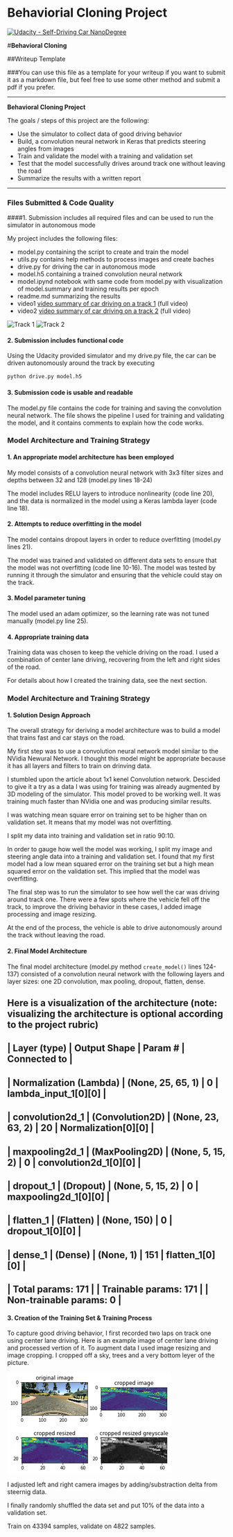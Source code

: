 # Behaviorial Cloning Project

[![Udacity - Self-Driving Car NanoDegree](https://s3.amazonaws.com/udacity-sdc/github/shield-carnd.svg)](http://www.udacity.com/drive)

#**Behavioral Cloning** 

##Writeup Template

###You can use this file as a template for your writeup if you want to submit it as a markdown file, but feel free to use some other method and submit a pdf if you prefer.

---

**Behavioral Cloning Project**

The goals / steps of this project are the following:
* Use the simulator to collect data of good driving behavior
* Build, a convolution neural network in Keras that predicts steering angles from images
* Train and validate the model with a training and validation set
* Test that the model successfully drives around track one without leaving the road
* Summarize the results with a written report


[//]: # (Image References)

[image3]: ./examples/image_processing.png "Processing Images Before Training"
[image6]: ./examples/run-track1.gif "Track 1"
[image7]: ./examples/run-track2.gif "Track 2"
[video1]: http://youtu.be/vt5fpE0bzSY "Track 1"
[video2]: https://youtu.be/Vt1JVnPHcjA "Track 2" 

---
### Files Submitted & Code Quality

####1. Submission includes all required files and can be used to run the simulator in autonomous mode

My project includes the following files:
* model.py containing the script to create and train the model
* utils.py contains help methods to process images and create baches
* drive.py for driving the car in autonomous mode
* model.h5 containing a trained convolution neural network 
* model.ipynd notebook with same code from model.py with visualization of model.summary and training results per epoch
* readme.md summarizing the results
* video1 [video summary of car driving on a track 1](http://youtu.be/vt5fpE0bzSY) (full video)
* video2 [video summary of car driving on a track 2](https://youtu.be/Vt1JVnPHcjA) (full video)

![Track 1][image6] ![Track 2][image7]

#### 2. Submission includes functional code
Using the Udacity provided simulator and my drive.py file, the car can be driven autonomously around the track by executing 
```sh
python drive.py model.h5
```

#### 3. Submission code is usable and readable

The model.py file contains the code for training and saving the convolution neural network. The file shows the pipeline I used for training and validating the model, and it contains comments to explain how the code works.

### Model Architecture and Training Strategy

#### 1. An appropriate model architecture has been employed

My model consists of a convolution neural network with 3x3 filter sizes and depths between 32 and 128 (model.py lines 18-24) 

The model includes RELU layers to introduce nonlinearity (code line 20), and the data is normalized in the model using a Keras lambda layer (code line 18). 

#### 2. Attempts to reduce overfitting in the model

The model contains dropout layers in order to reduce overfitting (model.py lines 21). 

The model was trained and validated on different data sets to ensure that the model was not overfitting (code line 10-16). The model was tested by running it through the simulator and ensuring that the vehicle could stay on the track.

#### 3. Model parameter tuning

The model used an adam optimizer, so the learning rate was not tuned manually (model.py line 25).

#### 4. Appropriate training data

Training data was chosen to keep the vehicle driving on the road. I used a combination of center lane driving, recovering from the left and right sides of the road.

For details about how I created the training data, see the next section. 

### Model Architecture and Training Strategy

#### 1. Solution Design Approach

The overall strategy for deriving a model architecture was to build a model that trains fast and car stays on the road.

My first step was to use a convolution neural network model similar to the NVidia Newural Network. I thought this model might be appropriate because it has all layers and filters to train on drinving data.

I stumbled upon the article about 1x1 kenel Convolution network. Descided to give it a try as a data I was using for training was already augmented by 3D modeling of the simulator. This model proved to be working well. It was training much faster than NVidia one and was producing similar results.

I was watching mean square error on training set to be higher than on validation set. It means that my model was not overfitting.

I split my data into training and validation set in ratio 90:10.

In order to gauge how well the model was working, I split my image and steering angle data into a training and validation set. I found that my first model had a low mean squared error on the training set but a high mean squared error on the validation set. This implied that the model was overfitting. 

The final step was to run the simulator to see how well the car was driving around track one. There were a few spots where the vehicle fell off the track, to improve the driving behavior in these cases, I added image processing and image resizing.

At the end of the process, the vehicle is able to drive autonomously around the track without leaving the road.

#### 2. Final Model Architecture

The final model architecture (model.py method `create_model()` lines 124-137) consisted of a convolution neural network with the following layers and layer sizes: one 2D convolution, max pooling, dropout, flatten, dense.

Here is a visualization of the architecture (note: visualizing the architecture is optional according to the project rubric)
---
| Layer (type) | Output Shape | Param # | Connected to |                     
---
| Normalization (Lambda) | (None, 25, 65, 1) | 0 | lambda_input_1[0][0] |             
---
| convolution2d_1 | (Convolution2D) | (None, 23, 63, 2) | 20 | Normalization[0][0] |              
---
| maxpooling2d_1 | (MaxPooling2D) | (None, 5, 15, 2) | 0 | convolution2d_1[0][0] |            
---
| dropout_1 | (Dropout) | (None, 5, 15, 2) | 0 | maxpooling2d_1[0][0] |             
---
| flatten_1 | (Flatten) | (None, 150) | 0 | dropout_1[0][0] |                  
---
| dense_1 | (Dense) | (None, 1) | 151 | flatten_1[0][0] |               
---
| Total params: 171 |
| Trainable params: 171 |
| Non-trainable params: 0 |
---

#### 3. Creation of the Training Set & Training Process

To capture good driving behavior, I first recorded two laps on track one using center lane driving. Here is an example image of center lane driving and processed vertion of it. To augment data I used image resizing and image cropping. I cropped off a sky, trees and a very bottom leyer of the picture. 

![alt text][image3]

I adjusted left and right camera images by adding/substraction delta from steernig data.

I finally randomly shuffled the data set and put 10% of the data into a validation set. 

Train on 43394 samples, validate on 4822 samples.


